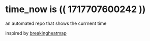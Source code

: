 # time_now is (( 1717707600242 ))

an automated repo that shows the currnent time

inspired by [breakingheatmap](https://github.com/breakingheatmap/breakingheatmap)